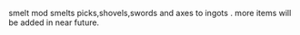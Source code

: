 smelt mod 
smelts picks,shovels,swords and axes to ingots .
more items will be added in near future.